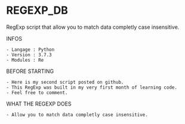 # REGEXP_DB
RegExp script that allow you to match data completly case insensitive.

INFOS

    - Langage : Python
    - Version : 3.7.3
    - Modules : Re

BEFORE STARTING

    - Here is my second script posted on github. 
    - This RegExp was built in my very first month of learning code. 
    - Feel free to comment.

WHAT THE REGEXP DOES

    - Allow you to match data completly case insensitive.

